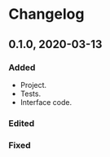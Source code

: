 # Changelog

## 0.1.0, 2020-03-13

### Added

- Project.
- Tests.
- Interface code.

### Edited

### Fixed

